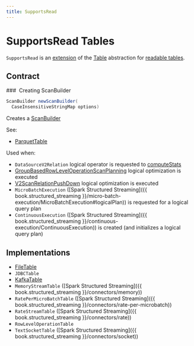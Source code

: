 ```yaml
---
title: SupportsRead
---
```


# SupportsRead Tables

`SupportsRead` is an [extension](#contract) of the [Table](Table.md) abstraction for [readable tables](#implementations).

## Contract

### <span id="newScanBuilder"> Creating ScanBuilder

```java
ScanBuilder newScanBuilder(
  CaseInsensitiveStringMap options)
```

Creates a [ScanBuilder](ScanBuilder.md)

See:

* [ParquetTable](../parquet/ParquetTable.md#newScanBuilder)

Used when:

* `DataSourceV2Relation` logical operator is requested to [computeStats](../logical-operators/DataSourceV2Relation.md#computeStats)
* [GroupBasedRowLevelOperationScanPlanning](../logical-optimizations/GroupBasedRowLevelOperationScanPlanning.md) logical optimization is executed
* [V2ScanRelationPushDown](../logical-optimizations/V2ScanRelationPushDown.md) logical optimization is executed
* `MicroBatchExecution` ([Spark Structured Streaming]({{ book.structured_streaming }}/micro-batch-execution/MicroBatchExecution#logicalPlan)) is requested for a logical query plan
* `ContinuousExecution` ([Spark Structured Streaming]({{ book.structured_streaming }}/continuous-execution/ContinuousExecution)) is created (and initializes a logical query plan)

## Implementations

* [FileTable](../connectors/FileTable.md)
* `JDBCTable`
* [KafkaTable](../kafka/KafkaTable.md)
* `MemoryStreamTable` ([Spark Structured Streaming]({{ book.structured_streaming }}/connectors/memory))
* `RatePerMicroBatchTable` ([Spark Structured Streaming]({{ book.structured_streaming }}/connectors/rate-per-microbatch))
* `RateStreamTable` ([Spark Structured Streaming]({{ book.structured_streaming }}/connectors/rate))
* `RowLevelOperationTable`
* `TextSocketTable` ([Spark Structured Streaming]({{ book.structured_streaming }}/connectors/socket))
